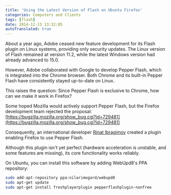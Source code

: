 ```yaml
---
title: 'Using the Latest Version of Flash on Ubuntu Firefox'
categories: Computers and Clients
tags: [flash]
date: 2014-12-13 13:32:05
autoTranslated: true
---
```



About a year ago, Adobe ceased new feature development for its Flash plugin on Linux systems, providing only security updates. The Linux version of Flash remained at version 11.2, while the latest Windows version had already advanced to 15.0.

However, Adobe collaborated with Google to develop Pepper Flash, which is integrated into the Chrome browser. Both Chrome and its built-in Pepper Flash have consistently stayed up-to-date on Linux.

This raises the question: Since Pepper Flash is exclusive to Chrome, how can we make it work in Firefox?

Some hoped Mozilla would actively support Pepper Flash, but the Firefox development team rejected the proposal: [https://bugzilla.mozilla.org/show_bug.cgi?id=729481](https://bugzilla.mozilla.org/show_bug.cgi?id=729481)

Consequently, an international developer [Rinat Ibragimov](https://github.com/i-rinat) created a plugin enabling Firefox to use Pepper Flash.

Although this plugin isn't yet perfect (hardware acceleration is unstable, and some features are missing), its core functionality works reliably.

On Ubuntu, you can install this software by adding WebUpd8's PPA repository:

```bash
sudo add-apt-repository ppa:nilarimogard/webupd8
sudo apt-get update
sudo apt-get install freshplayerplugin pepperflashplugin-nonfree
```
```
